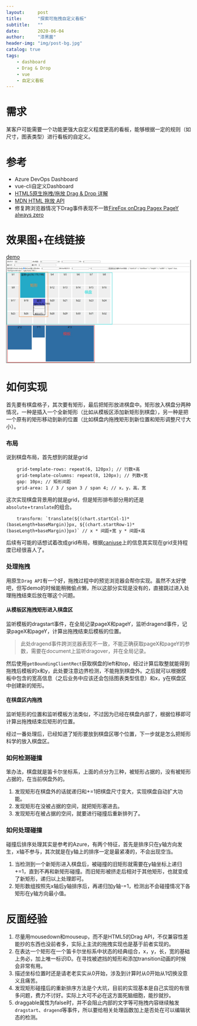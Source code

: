 ```yaml
---
layout:     post
title:      "探索可拖拽自定义看板"
subtitle:   ""
date:       2020-06-04
author:     "漆黑菌"
header-img: "img/post-bg.jpg"
catalog: true
tags:
    - dashboard
    - Drag & Drop
    - vue
    - 自定义看板
---
```


# 需求
某客户可能需要一个功能更强大自定义程度更高的看板，能够根据一定的规则（如尺寸，图表类型）进行看板的自定义。

# 参考
- Azure DevOps Dashboard
- vue-cli自定义Dashboard
- [HTML5原生拖拽/拖放 Drag & Drop 详解](https://juejin.im/post/5a169d08518825592c07c666 "HTML5原生拖拽/拖放 Drag & Drop 详解")
- [MDN HTML 拖放 API](https://developer.mozilla.org/zh-CN/docs/Web/API/HTML_Drag_and_Drop_API "MDN HTML 拖放 API]")
- 修复跨浏览器情况下Drag事件表现不一致[FireFox onDrag Pagex PageY always zero](https://stackoverflow.com/questions/13110349/firefox-ondrag-pagex-pagey-always-zero "FireFox onDrag Pagex PageY always zero")

# 效果图+在线链接
[demo](https://darknesschaser.github.io/my-front-end-test/grid-test/index.html "grid布局dome")
![自定义看板效果图](/images/2020-06-04/自定义看板效果图.jpg "自定义看板效果图")

# 如何实现
首先要有棋盘格子，其次要有矩形，最后把矩形放进棋盘中。矩形放入棋盘分两种情况，一种是插入一个全新矩形（比如从模板区添加新矩形到棋盘），另一种是把一个原有的矩形移动到新的位置（比如棋盘内拖拽矩形到新位置和矩形调整尺寸大小）。

### 布局
说到棋盘布局，首先想到的就是grid
```
    grid-template-rows: repeat(6, 120px); // 行数+高
    grid-template-columns: repeat(8, 120px); // 列数+宽
    gap: 10px; // 矩形间距
    grid-area: 1 / 3 / span 3 / span 4; // x，y，高，宽
```
这次实现棋盘背景用的就是grid，但是矩形排布部分用的还是`absolute`+`translate`的组合。
```
    transform: `translate(${(chart.startCol-1)*(baseLength+baseMargin)}px, ${(chart.startRow-1)*(baseLength+baseMargin)}px)` // x * 间距+宽 y * 间距+高
```
后续有可能的话想试着改成grid布局，根据[caniuse](https://caniuse.com/#search=grid "caniuse grid")上的信息其实现在grid支持程度已经很喜人了。

### 处理拖拽
用原生`Drag API`有一个好，拖拽过程中的预览浏览器会帮你实现。虽然不太好使吧，但写demo的时候能稍微偷点懒，所以这部分实现是没有的，直接跳过进入处理拖拽结束后放在哪这个问题。

#### 从模板区拖拽矩形进入棋盘区
监听模板的dragstart事件，在全局记录pageX和pageY，监听dragend事件，记录pageX和pageY，计算出拖拽结束后模板的位置。

> 此处dragend事件跨浏览器表现不一致，不能正确获取pageX和pageY的参数，需要在document上监听dragover，并在全局记录。

然后使用`getBoundingClientRect`获取棋盘的left和top，经过计算后取整就能得到拖拽后模板的x和y，此处要注意边界检测，不能拖到棋盘外。之后就可以根据模板中包含的宽高信息（之后业务中应该还会包括图表类型信息）和x，y在棋盘区中创建新的矩形。

#### 在棋盘区内拖拽
监听矩形的位置和监听模板方法类似，不过因为已经在棋盘内部了，根据位移即可计算出拖拽结束后矩形的位置。

经过一番处理后，已经知道了矩形要放到棋盘区哪个位置，下一步就是怎么把矩形科学的放入棋盘区。

### 如何检测碰撞
笨办法，棋盘就是笛卡尔坐标系，上面的点分为三种，被矩形占据的，没有被矩形占据的，在当前棋盘外的。

1. 发现矩形在棋盘外的话就递归和+=1把棋盘尺寸变大，实现棋盘自动扩大功能。
2. 发现矩形在没被占据的空间，就把矩形塞进去。
3. 发现矩形在被占据的空间，就要进行碰撞后重新排列了。

### 如何处理碰撞
碰撞后排序处理其实是参考的Azure，有两个特征，首先是排序只在y轴方向发生，x轴不参与，其次就是在y轴上的排序一定是最紧凑的，不会出现空当。

1. 当检测到一个新矩形进入棋盘后，被碰撞的旧矩形就需要在y轴坐标上递归+=1，直到不再和新矩形碰撞。而旧矩形被挤走后相对于其他矩形，也就变成了新矩形，递归以上处理即可。
2. 矩形数组按照先x轴后y轴排序后，再递归加y轴-=1，检测出不会碰撞情况下各矩形在y轴方向最小值。

# 反面经验
1. 尽量用mousedown和mouseup，而不是HTML5的Drag API，不仅兼容性差能抄的东西也没前者多，实际上主流的拖拽实现也是基于前者实现的。
2. 在表达一个矩形在一个笛卡尔坐标系中状态的经典组合，x，y，长，宽的基础上务必，加上唯一标识ID。在寻找被遮挡的矩形和添加transition动画的时候会非常有用。
3. 描述坐标位置时还是请老老实实从0开始，涉及到计算时从0开始从1切换没意义且痛苦。
4. 发现矩形碰撞后的重新排序方法是个大坑，目前的实现基本是自己实现的有很多问题，费力不讨好。实际上大可不必在这方面死脑细胞，能抄就抄。
5. draggable属性为false时，并不会阻止内部的文字等可拖拽内容继续触发`dragstart`、`dragend`等事件，所以要给相关处理函数加上是否处在可以编辑状态的检测。

